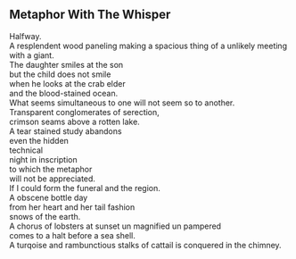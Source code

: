 Metaphor With The Whisper
-------------------------
Halfway.  
A resplendent wood paneling making a spacious thing of a unlikely meeting with a giant.  
The daughter smiles at the son  
but the child does not smile  
when he looks at the crab elder  
and the blood-stained ocean.  
What seems simultaneous to one will not seem so to another.  
Transparent conglomerates of serection,  
crimson seams above a rotten lake.  
A tear stained study abandons  
even the hidden  
technical  
night in inscription  
to which the metaphor  
will not be appreciated.  
If I could form the funeral and the region.  
A obscene bottle day  
from her heart and her tail fashion  
snows of the earth.  
A chorus of lobsters at sunset un magnified un pampered  
comes to a halt before a sea shell.  
A turqoise and rambunctious stalks of cattail is conquered in the chimney.  
